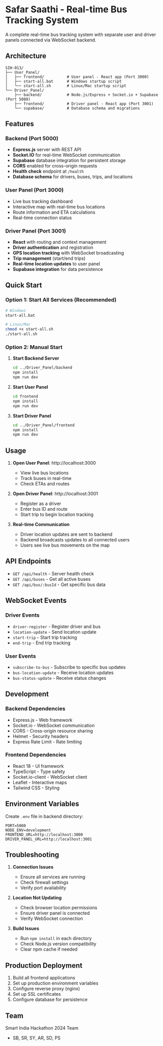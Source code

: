 # Safar Saathi - Real-time Bus Tracking System

A complete real-time bus tracking system with separate user and driver panels connected via WebSocket backend.

## Architecture

```
SIH-013/
├── User_Panel/
│   ├── frontend/          # User panel - React app (Port 3000)
│   ├── start-all.bat      # Windows startup script
│   └── start-all.sh       # Linux/Mac startup script
└── Driver_Panel/
    ├── backend/           # Node.js/Express + Socket.io + Supabase (Port 5000)
    ├── frontend/          # Driver panel - React app (Port 3001)
    └── supabase/          # Database schema and migrations
```

## Features

### Backend (Port 5000)

- **Express.js** server with REST API
- **Socket.IO** for real-time WebSocket communication
- **Supabase** database integration for persistent storage
- **CORS** enabled for cross-origin requests
- **Health check** endpoint at `/health`
- **Database schema** for drivers, buses, trips, and locations

### User Panel (Port 3000)

- Live bus tracking dashboard
- Interactive map with real-time bus locations
- Route information and ETA calculations
- Real-time connection status

### Driver Panel (Port 3001)

- **React** with routing and context management
- **Driver authentication** and registration
- **GPS location tracking** with WebSocket broadcasting
- **Trip management** (start/end trips)
- **Real-time location updates** to user panel
- **Supabase integration** for data persistence

## Quick Start

### Option 1: Start All Services (Recommended)

```bash
# Windows
start-all.bat

# Linux/Mac
chmod +x start-all.sh
./start-all.sh
```

### Option 2: Manual Start

1. **Start Backend Server**

   ```bash
   cd ../Driver_Panel/backend
   npm install
   npm run dev
   ```

2. **Start User Panel**

   ```bash
   cd frontend
   npm install
   npm run dev
   ```

3. **Start Driver Panel**
   ```bash
   cd ../Driver_Panel/frontend
   npm install
   npm run dev
   ```

## Usage

1. **Open User Panel**: http://localhost:3000

   - View live bus locations
   - Track buses in real-time
   - Check ETAs and routes

2. **Open Driver Panel**: http://localhost:3001

   - Register as a driver
   - Enter bus ID and route
   - Start trip to begin location tracking

3. **Real-time Communication**
   - Driver location updates are sent to backend
   - Backend broadcasts updates to all connected users
   - Users see live bus movements on the map

## API Endpoints

- `GET /api/health` - Server health check
- `GET /api/buses` - Get all active buses
- `GET /api/bus/:busId` - Get specific bus data

## WebSocket Events

### Driver Events

- `driver-register` - Register driver and bus
- `location-update` - Send location update
- `start-trip` - Start trip tracking
- `end-trip` - End trip tracking

### User Events

- `subscribe-to-bus` - Subscribe to specific bus updates
- `bus-location-update` - Receive location updates
- `bus-status-update` - Receive status changes

## Development

### Backend Dependencies

- Express.js - Web framework
- Socket.io - WebSocket communication
- CORS - Cross-origin resource sharing
- Helmet - Security headers
- Express Rate Limit - Rate limiting

### Frontend Dependencies

- React 18 - UI framework
- TypeScript - Type safety
- Socket.io-client - WebSocket client
- Leaflet - Interactive maps
- Tailwind CSS - Styling

## Environment Variables

Create `.env` file in backend directory:

```
PORT=5000
NODE_ENV=development
FRONTEND_URL=http://localhost:3000
DRIVER_PANEL_URL=http://localhost:3001
```

## Troubleshooting

1. **Connection Issues**

   - Ensure all services are running
   - Check firewall settings
   - Verify port availability

2. **Location Not Updating**

   - Check browser location permissions
   - Ensure driver panel is connected
   - Verify WebSocket connection

3. **Build Issues**
   - Run `npm install` in each directory
   - Check Node.js version compatibility
   - Clear npm cache if needed

## Production Deployment

1. Build all frontend applications
2. Set up production environment variables
3. Configure reverse proxy (nginx)
4. Set up SSL certificates
5. Configure database for persistence

## Team

Smart India Hackathon 2024 Team

- SB, SR, SY, AR, SD, PS
